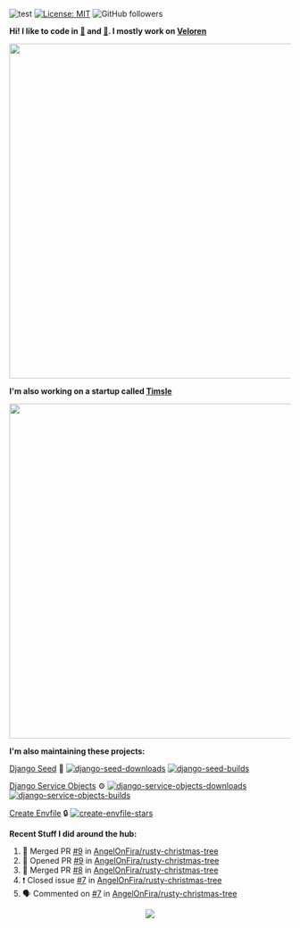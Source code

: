 ![test](https://hits.seeyoufarm.com/api/count/incr/badge.svg?url=https://github.com/AngelOnFira)
[![License: MIT](https://img.shields.io/badge/License-MIT-yellow.svg)](https://opensource.org/licenses/MIT)
![GitHub followers](https://img.shields.io/github/followers/angelonfira?style=social)

**Hi! I like to code in [:crab:](https://www.rust-lang.org/) and [:snake:](https://www.python.org/). I mostly work on [Veloren](https://veloren.net)**

<p align="center">
  <img width="600" src="https://media.discordapp.net/attachments/444005079410802699/730566298073038949/rsz_5f0656b6aa176.png">
</p>

**I'm also working on a startup called [Timsle](https://timsle.com)**

<p align="center">
  <img width="600" src="https://media.discordapp.net/attachments/444005079410802699/730566842674053130/rsz_5f0657242abb4.png">
</p>

**I'm also maintaining these projects:**

[Django Seed](https://github.com/Brobin/django-seed)
:seedling:
[![django-seed-downloads](https://pepy.tech/badge/django-seed)](https://pepy.tech/project/django-seed)
[![django-seed-builds](https://github.com/Brobin/django-seed/workflows/Test/badge.svg)](https://github.com/Brobin/django-seed)

[Django Service Objects](https://github.com/mixxorz/django-service-objects)
:gear:
[![django-service-objects-downloads](https://pepy.tech/badge/django-service-objects)](https://pepy.tech/project/django-service-objects)
[![django-service-objects-builds](https://github.com/mixxorz/django-service-objects/actions/workflows/test.yml/badge.svg)](https://github.com/mixxorz/django-service-objects/actions/workflows/test.yml)

[Create Envfile](https://github.com/SpicyPizza/create-envfile)
:lock:
[![create-envfile-stars](https://img.shields.io/github/stars/SpicyPizza/create-envfile?style=social)](https://github.com/SpicyPizza/create-envfile)

**Recent Stuff I did around the hub:**

<!--START_SECTION:activity-->
1. 🎉 Merged PR [#9](https://github.com/AngelOnFira/rusty-christmas-tree/pull/9) in [AngelOnFira/rusty-christmas-tree](https://github.com/AngelOnFira/rusty-christmas-tree)
2. 💪 Opened PR [#9](https://github.com/AngelOnFira/rusty-christmas-tree/pull/9) in [AngelOnFira/rusty-christmas-tree](https://github.com/AngelOnFira/rusty-christmas-tree)
3. 🎉 Merged PR [#8](https://github.com/AngelOnFira/rusty-christmas-tree/pull/8) in [AngelOnFira/rusty-christmas-tree](https://github.com/AngelOnFira/rusty-christmas-tree)
4. ❗️ Closed issue [#7](https://github.com/AngelOnFira/rusty-christmas-tree/issues/7) in [AngelOnFira/rusty-christmas-tree](https://github.com/AngelOnFira/rusty-christmas-tree)
5. 🗣 Commented on [#7](https://github.com/AngelOnFira/rusty-christmas-tree/issues/7) in [AngelOnFira/rusty-christmas-tree](https://github.com/AngelOnFira/rusty-christmas-tree)
<!--END_SECTION:activity-->

<p align="center">
  <img src="https://github-profile-trophy.vercel.app/?username=angelonfira&column=4&theme=nord&margin-w=15&margin-h=15">
</p>
